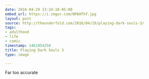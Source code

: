 ```yaml
---
date: 2016-04-29 13:24:18-05:00
embed_url: https://i.imgur.com/NP6HThf.jpg
layout: post
source: http://theunderfold.com/2016/04/19/playing-dark-souls-3/
tags:
- adulthood
- life
- comic
timestamp: 1461954258
title: Playing Dark Souls 3
type: image

---
```

Far too accurate